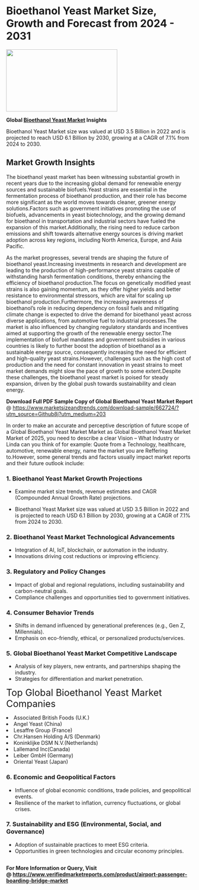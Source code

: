 <H1>Bioethanol Yeast Market Size, Growth and Forecast from 2024 - 2031</H1><img class="aligncenter size-medium wp-image-584254" src="https://thirdeyenews.in/wp-content/uploads/2024/09/Global-Market-Research-300x168.jpeg" alt="" width="300" height="168" /><p><strong>Global&nbsp;<a href="https://www.marketsizeandtrends.com/download-sample/662724/?utm_source=Github8j?utm_medium=203">Bioethanol Yeast Market</a> Insights</strong></p><p>Bioethanol Yeast Market size was valued at USD 3.5 Billion in 2022 and is projected to reach USD 6.1 Billion by 2030, growing at a CAGR of 7.1% from 2024 to 2030.</p><p><h2>Market Growth Insights</h2> <p>The bioethanol yeast market has been witnessing substantial growth in recent years due to the increasing global demand for renewable energy sources and sustainable biofuels.Yeast strains are essential in the fermentation process of bioethanol production, and their role has become more significant as the world moves towards cleaner, greener energy solutions.Factors such as government initiatives promoting the use of biofuels, advancements in yeast biotechnology, and the growing demand for bioethanol in transportation and industrial sectors have fueled the expansion of this market.Additionally, the rising need to reduce carbon emissions and shift towards alternative energy sources is driving market adoption across key regions, including North America, Europe, and Asia Pacific.</p> <p>As the market progresses, several trends are shaping the future of bioethanol yeast.Increasing investments in research and development are leading to the production of high-performance yeast strains capable of withstanding harsh fermentation conditions, thereby enhancing the efficiency of bioethanol production.The focus on genetically modified yeast strains is also gaining momentum, as they offer higher yields and better resistance to environmental stressors, which are vital for scaling up bioethanol production.Furthermore, the increasing awareness of bioethanol’s role in reducing dependency on fossil fuels and mitigating climate change is expected to drive the demand for bioethanol yeast across diverse applications, from automotive fuel to industrial processes.The market is also influenced by changing regulatory standards and incentives aimed at supporting the growth of the renewable energy sector.The implementation of biofuel mandates and government subsidies in various countries is likely to further boost the adoption of bioethanol as a sustainable energy source, consequently increasing the need for efficient and high-quality yeast strains.However, challenges such as the high cost of production and the need for constant innovation in yeast strains to meet market demands might slow the pace of growth to some extent.Despite these challenges, the bioethanol yeast market is poised for steady expansion, driven by the global push towards sustainability and clean energy.<p><span class=""><strong>Download Full PDF Sample Copy of Global Bioethanol Yeast Market Report</strong> @ <a href="https://www.marketsizeandtrends.com/download-sample/662724/?utm_source=Github8j?utm_medium=203" target="_blank">https://www.marketsizeandtrends.com/download-sample/662724/?utm_source=Github8j?utm_medium=203</a></span></p><p>In order to make an accurate and perceptive description of future scope of a Global&nbsp;Bioethanol Yeast Market Market as Global&nbsp;Bioethanol Yeast Market Market of 2025, you need to describe a clear Vision &ndash; What Industry or Linda can you think of for example: Quote from a Technology, healthcare, automotive, renewable energy, name the market you are Reffering to.However, some general trends and factors usually impact market reports and their future outlook include:</p><h3>1.&nbsp;<strong>Bioethanol Yeast Market Growth Projections</strong></h3><ul><li>Examine market size trends, revenue estimates and CAGR (Compounded Annual Growth Rate) projections.</li><li><p>Bioethanol Yeast Market size was valued at USD 3.5 Billion in 2022 and is projected to reach USD 6.1 Billion by 2030, growing at a CAGR of 7.1% from 2024 to 2030.</p></li></ul><h3>2.&nbsp;<strong>Bioethanol Yeast Market Technological Advancements</strong></h3><ul><li>Integration of AI, IoT, blockchain, or automation in the industry.</li><li>Innovations driving cost reductions or improving efficiency.</li></ul><h3>3.&nbsp;<strong>Regulatory and Policy Changes</strong></h3><ul><li>Impact of global and regional regulations, including sustainability and carbon-neutral goals.</li><li>Compliance challenges and opportunities tied to government initiatives.</li></ul><h3>4.&nbsp;<strong>Consumer Behavior Trends</strong></h3><ul><li>Shifts in demand influenced by generational preferences (e.g., Gen Z, Millennials).</li><li>Emphasis on eco-friendly, ethical, or personalized products/services.</li></ul><h3>5.&nbsp;<strong>Global Bioethanol Yeast Market Competitive Landscape</strong></h3><ul><li>Analysis of key players, new entrants, and partnerships shaping the industry.</li><li>Strategies for differentiation and market penetration.</li></ul><p data-pm-slice="1 1 []"><span style="color: inherit; font-family: inherit; font-size: 25px;">Top Global Bioethanol Yeast Market Companies</span></p><div class="" data-test-id=""><p><li>Associated British Foods (U.K.)</li><li> Angel Yeast (China)</li><li> Lesaffre Group (France)</li><li> Chr.Hansen Holding A/S (Denmark)</li><li> Koninklijke DSM N.V.(Netherlands)</li><li> Lallemand Inc(Canada)</li><li> Leiber GmbH (Germany)</li><li> Oriental Yeast (Japan)</li></p></div><h3>6.&nbsp;<strong>Economic and Geopolitical Factors</strong></h3><ul><li>Influence of global economic conditions, trade policies, and geopolitical events.</li><li>Resilience of the market to inflation, currency fluctuations, or global crises.</li></ul><h3>7.&nbsp;<strong>Sustainability and ESG (Environmental, Social, and Governance)</strong></h3><ul><li>Adoption of sustainable practices to meet ESG criteria.</li><li>Opportunities in green technologies and circular economy principles.</li></ul><h2><strong style="font-size: 14px;">For More Information or Query, Visit @&nbsp;</strong><a style="background-color: #ffffff; font-size: 14px;" href="https://www.marketsizeandtrends.com/report/bioethanol-yeast-market/" target="_blank">https://www.verifiedmarketreports.com/product/airport-passenger-boarding-bridge-market</a></h2>